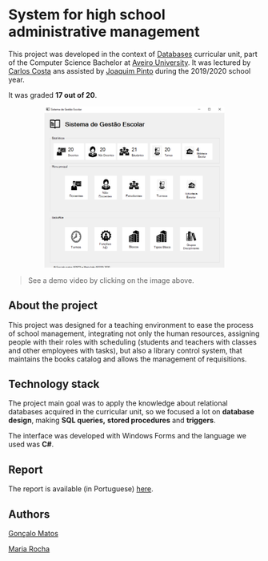 # System for high school administrative management

This project was developed in the context of [Databases](https://www.ua.pt/en/uc/2238) curricular unit, part of the Computer Science Bachelor at [Aveiro University](https://www.ua.pt/). It was lectured by [Carlos Costa](https://www.ua.pt/en/p/10322010) ans assisted by [Joaquim Pinto](https://www.ua.pt/en/p/10312245) during the 2019/2020 school year.

It was graded **17 out of 20**.

<p align="center"><a href="https://www.youtube.com/watch?v=RjzlqrpHvqM"><img src="Files/print1.png" style="zoom:45%;" /></a><p>

> See a demo video by clicking on the image above.



## About the project

This project was designed for a teaching environment to ease the process of school management, integrating not only the human resources, assigning people with their roles with scheduling (students and teachers with classes and other employees with tasks), but also a library control system, that maintains the books catalog and allows the management of requisitions.



## Technology stack

The project main goal was to apply the knowledge about relational databases acquired in  the curricular unit, so we focused a lot on **database design**, making **SQL queries,** **stored procedures** and **triggers**.

The interface was developed with Windows Forms and the language we used was **C#**.



## Report

The report is available (in Portuguese) [here](Files/report.pdf).



## Authors

[Gonçalo Matos](https://github.com/gmatosferreira)

[Maria Rocha](https://github.com/Mariainesrocha)





